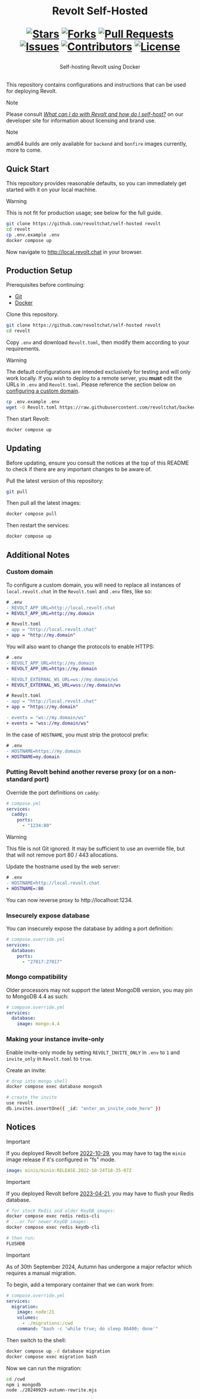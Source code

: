 <div align="center">
<h1>
  Revolt Self-Hosted
  
  [![Stars](https://img.shields.io/github/stars/revoltchat/self-hosted?style=flat-square&logoColor=white)](https://github.com/revoltchat/self-hosted/stargazers)
  [![Forks](https://img.shields.io/github/forks/revoltchat/self-hosted?style=flat-square&logoColor=white)](https://github.com/revoltchat/self-hosted/network/members)
  [![Pull Requests](https://img.shields.io/github/issues-pr/revoltchat/self-hosted?style=flat-square&logoColor=white)](https://github.com/revoltchat/self-hosted/pulls)
  [![Issues](https://img.shields.io/github/issues/revoltchat/self-hosted?style=flat-square&logoColor=white)](https://github.com/revoltchat/self-hosted/issues)
  [![Contributors](https://img.shields.io/github/contributors/revoltchat/self-hosted?style=flat-square&logoColor=white)](https://github.com/revoltchat/self-hosted/graphs/contributors)
  [![License](https://img.shields.io/github/license/revoltchat/self-hosted?style=flat-square&logoColor=white)](https://github.com/revoltchat/self-hosted/blob/main/LICENSE)
</h1>
Self-hosting Revolt using Docker
</div>
<br/>

This repository contains configurations and instructions that can be used for deploying Revolt.

> [!NOTE]
> Please consult _[What can I do with Revolt and how do I self-host?](https://developers.revolt.chat/faq.html#admonition-what-can-i-do-with-revolt-and-how-do-i-self-host)_ on our developer site for information about licensing and brand use.

> [!NOTE]
> amd64 builds are only available for `backend` and `bonfire` images currently, more to come.

## Quick Start

This repository provides reasonable defaults, so you can immediately get started with it on your local machine.

> [!WARNING]
> This is not fit for production usage; see below for the full guide.

```bash
git clone https://github.com/revoltchat/self-hosted revolt
cd revolt
cp .env.example .env
docker compose up
```

Now navigate to http://local.revolt.chat in your browser.

## Production Setup

Prerequisites before continuing:

- [Git](https://git-scm.com)
- [Docker](https://www.docker.com)

Clone this repository.

```bash
git clone https://github.com/revoltchat/self-hosted revolt
cd revolt
```

Copy `.env` and download `Revolt.toml`, then modify them according to your requirements.

> [!WARNING]
> The default configurations are intended exclusively for testing and will only work locally. If you wish to deploy to a remote server, you **must** edit the URLs in `.env` and `Revolt.toml`. Please reference the section below on [configuring a custom domain](#custom-domain).

```bash
cp .env.example .env
wget -O Revolt.toml https://raw.githubusercontent.com/revoltchat/backend/main/crates/core/config/Revolt.toml
```

Then start Revolt:

```bash
docker compose up
```

## Updating

Before updating, ensure you consult the notices at the top of this README to check if there are any important changes to be aware of.

Pull the latest version of this repository:

```bash
git pull
```

Then pull all the latest images:

```bash
docker compose pull
```

Then restart the services:

```bash
docker compose up
```

## Additional Notes

### Custom domain

To configure a custom domain, you will need to replace all instances of `local.revolt.chat` in the `Revolt.toml` and `.env` files, like so:

```diff
# .env
- REVOLT_APP_URL=http://local.revolt.chat
+ REVOLT_APP_URL=http://my.domain
```

```diff
# Revolt.toml
- app = "http://local.revolt.chat"
+ app = "http://my.domain"
```

You will also want to change the protocols to enable HTTPS:

```diff
# .env
- REVOLT_APP_URL=http://my.domain
+ REVOLT_APP_URL=https://my.domain

- REVOLT_EXTERNAL_WS_URL=ws://my.domain/ws
+ REVOLT_EXTERNAL_WS_URL=wss://my.domain/ws
```

```diff
# Revolt.toml
- app = "http://local.revolt.chat"
+ app = "https://my.domain"

- events = "ws://my.domain/ws"
+ events = "wss://my.domain/ws"
```

In the case of `HOSTNAME`, you must strip the protocol prefix:

```diff
# .env
- HOSTNAME=https://my.domain
+ HOSTNAME=my.domain
```

### Putting Revolt behind another reverse proxy (or on a non-standard port)

Override the port definitions on `caddy`:

```yml
# compose.yml
services:
  caddy:
    ports:
      - "1234:80"
```

> [!WARNING]
> This file is not Git ignored. It may be sufficient to use an override file, but that will not remove port 80 / 443 allocations.

Update the hostname used by the web server:

```diff
# .env
- HOSTNAME=http://local.revolt.chat
+ HOSTNAME=:80
```

You can now reverse proxy to http://localhost:1234.

### Insecurely expose database

You can insecurely expose the database by adding a port definition:

```yml
# compose.override.yml
services:
  database:
    ports:
      - "27017:27017"
```

### Mongo compatibility

Older processors may not support the latest MongoDB version, you may pin to MongoDB 4.4 as such:

```yml
# compose.override.yml
services:
  database:
    image: mongo:4.4
```

### Making your instance invite-only

Enable invite-only mode by setting `REVOLT_INVITE_ONLY` in `.env` to `1` and `invite_only` in `Revolt.toml` to `true`.

Create an invite:

```bash
# drop into mongo shell
docker compose exec database mongosh

# create the invite
use revolt
db.invites.insertOne({ _id: "enter_an_invite_code_here" })
```

## Notices

> [!IMPORTANT]
> If you deployed Revolt before [2022-10-29](https://github.com/minio/docs/issues/624#issuecomment-1296608406), you may have to tag the `minio` image release if it's configured in "fs" mode.
>
> ```yml
> image: minio/minio:RELEASE.2022-10-24T18-35-07Z
> ```

> [!IMPORTANT]
> If you deployed Revolt before [2023-04-21](https://github.com/revoltchat/backend/commit/32542a822e3de0fc8cc7b29af46c54a9284ee2de), you may have to flush your Redis database.
>
> ```bash
> # for stock Redis and older KeyDB images:
> docker compose exec redis redis-cli
> # ...or for newer KeyDB images:
> docker compose exec redis keydb-cli
>
> # then run:
> FLUSHDB
> ```

> [!IMPORTANT]
> As of 30th September 2024, Autumn has undergone a major refactor which requires a manual migration.
>
> To begin, add a temporary container that we can work from:
>
> ```yml
> # compose.override.yml
> services:
>   migration:
>     image: node:21
>     volumes:
>       - ./migrations:/cwd
>     command: "bash -c 'while true; do sleep 86400; done'"
> ```
>
> Then switch to the shell:
>
> ```bash
> docker compose up -d database migration
> docker compose exec migration bash
> ```
>
> Now we can run the migration:
>
> ```bash
> cd /cwd
> npm i mongodb
> node ./20240929-autumn-rewrite.mjs
> ```
